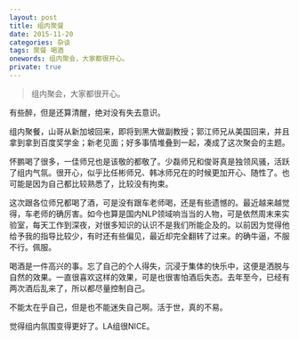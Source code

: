 ```yaml
---
layout: post
title: 组内聚餐
date: 2015-11-20
categories: 杂谈 
tags: 聚餐 喝酒
onewords: 组内聚会，大家都很开心。
private: true
---
```

> 组内聚会，大家都很开心。

有些醉，但是还算清醒，绝对没有失去意识。

组内聚餐，山哥从新加坡回来，即将到黑大做副教授；郭江师兄从美国回来，并且拿到拿到百度奖学金；新老见面；好多事情堆叠到一起，凑成了这次聚会的主题。

怀鹏喝了很多，一佳师兄也是该敬的都敬了。少磊师兄和俊哥真是独领风骚，活跃了组内气氛。很开心，似乎比任彬师兄、韩冰师兄在的时候更加开心、随性了。也可能是因为自己都比较熟悉了，比较没有拘束。

这次跟各位师兄都喝了酒，可是没有跟车老师喝，还是有些遗憾的。最近越来越觉得，车老师的确厉害。如今也算是国内NLP领域响当当的人物，可是依然周末来实验室，每天工作到深夜，对很多知识的认识不是我们所能企及的。以前因为觉得他给予我的指导比较少，有时还有些偏见，最近却完全翻转了过来。的确牛逼，不服不行。佩服。

喝酒是一件高兴的事。忘了自己的个人得失，沉浸于集体的快乐中，这便是洒脱与自然的效果。一直很喜欢这样的效果，可是也很害怕酒后失态。去年至今，已经有两次酒后乱来了，所以都尽量控制自己。

不能太在乎自己，但是也不能迷失自己啊。活于世，真的不易。

觉得组内氛围变得更好了。LA组很NICE。

